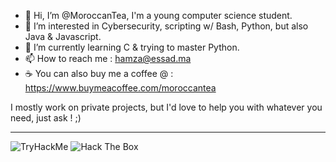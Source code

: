 - 👋 Hi, I’m @MoroccanTea, I'm a young computer science student.
- 👀 I’m interested in Cybersecurity, scripting w/ Bash, Python, but also Java & Javascript.
- 🌱 I’m currently learning C & trying to master Python.
- 📫 How to reach me : hamza@essad.ma
- ☕ You can also buy me a coffee @ : https://www.buymeacoffee.com/moroccantea

I mostly work on private projects, but I'd love to help you with whatever you need, just ask ! ;) 

_________________________________________________________________________________________________________________________________________________________________________

<image src="https://tryhackme-badges.s3.amazonaws.com/MoroccanTea.png" alt="TryHackMe">

<img src="https://www.hackthebox.eu/badge/image/687275" alt="Hack The Box">
<!---
MoroccanTea/MoroccanTea is a ✨ special ✨ repository because its `README.md` (this file) appears on your GitHub profile.
You can click the Preview link to take a look at your changes.
--->
